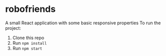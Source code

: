 # robofriends
A small React application with some basic responsive properties
To run the project:

1. Clone this repo
2. Run `npm install`
3. Run `npm start`
